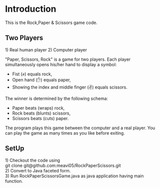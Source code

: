 
<h1>Introduction</h1>
This is the Rock,Paper & Scissors game code. 

<h2>Two Players</h2>
1) Real human player
2) Computer player

"Paper, Scissors, Rock" is a game for two players. Each player simultaneously opens his/her hand to display a symbol: 

- Fist (&#9994;) equals rock,
- Open hand (&#9995;) equals paper,
- Showing the index and middle finger (&#9996;) equals scissors.

The winner is determined by the following schema: 

- Paper beats (wraps) rock, 
- Rock beats (blunts) scissors, 
- Scissors beats (cuts) paper. 

The program plays this game between the computer and a real player. You can play the game as many times as you like before exiting.

<h2>SetUp</h2>
1) Checkout the code using<br>
         git clone git@github.com:meavi05/RockPaperScissors.git<br>         
2) Convert to Java faceted form.<br>
3) Run RockPaperScissorsGame.java as java application having main function.

